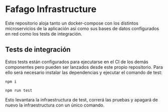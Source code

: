 # Fafago Infrastructure

Este repositorio aloja tanto un docker-compose con los distintos microservicios de la aplicación así como sus bases de datos configurados en red como los tests de integración.

## Tests de integración

Estos tests están configurados para ejecutarse en el CI de los demás componentes pero pueden ser lanzados desde este propio repositorio. Para ello será necesario instalar las dependencias y ejecutar el comando de test:

`
npm i
`

`
npm run test
`

Esto levantara la infraestructura de test, correrá las pruebas y apagará de nuevo la infraestructura con un único comando.
